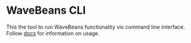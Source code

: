 WaveBeans CLI
=====

This the tool to run WaveBeans functionality vis command line interface. Follow [docs](../docs/cli/readme.md) for information on usage.